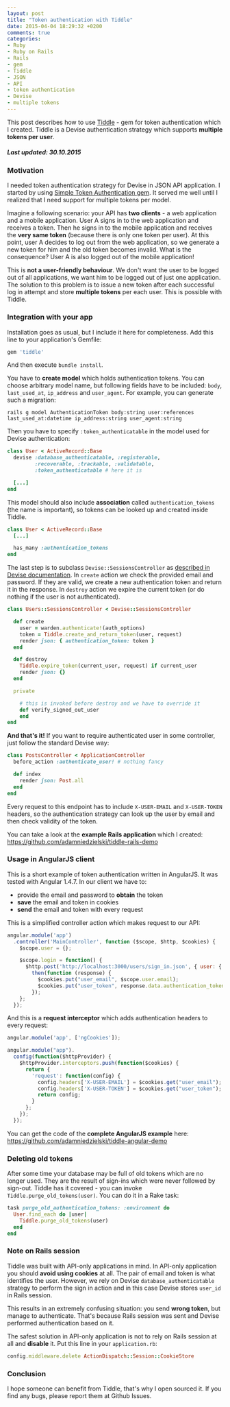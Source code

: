 ```yaml
---
layout: post
title: "Token authentication with Tiddle"
date: 2015-04-04 18:29:32 +0200
comments: true
categories:
- Ruby
- Ruby on Rails
- Rails
- gem
- Tiddle
- JSON
- API
- token authentication
- Devise
- multiple tokens
---
```


This post describes how to use [Tiddle](https://github.com/adamniedzielski/tiddle/) - gem for token authentication which I created. Tiddle is a Devise authentication strategy which supports **multiple tokens per user**.

<!-- more -->

##### Last updated: 30.10.2015

### Motivation

I needed token authentication strategy for Devise in JSON API application. I started by using [Simple Token Authentication gem](https://github.com/gonzalo-bulnes/simple_token_authentication). It served me well until I realized that I need support for multiple tokens per model.

Imagine a following scenario: your API has **two clients** - a web application and a mobile application. User A signs in to the web application and receives a token. Then he signs in to the mobile application and receives the **very same token** (because there is only one token per user). At this point, user A decides to log out from the web application, so we generate a new token for him and the old token becomes invalid. What is the consequence? User A is also logged out of the mobile application!

This is **not a user-friendly behaviour**. We don't want the user to be logged out of all applications, we want him to be logged out of just one application. The solution to this problem is to issue a new token after each successful log in attempt and store **multiple tokens** per each user. This is possible with Tiddle.

### Integration with your app

Installation goes as usual, but I include it here for completeness. Add this line to your application's Gemfile:

```ruby
gem 'tiddle'
```

And then execute ```bundle install```.

You have to **create model** which holds authentication tokens. You can choose arbitrary model name, but following fields have to be included: ```body```, ```last_used_at```, ```ip_address``` and ```user_agent```. For example, you can generate such a migration:

```
rails g model AuthenticationToken body:string user:references last_used_at:datetime ip_address:string user_agent:string
```

Then you have to specify ```:token_authenticatable``` in the model used for Devise authentication:

```ruby
class User < ActiveRecord::Base
  devise :database_authenticatable, :registerable,
         :recoverable, :trackable, :validatable,
         :token_authenticatable # here it is

  [...]
end
```

This model should also include **association** called ```authentication_tokens``` (the name is important), so tokens can be looked up and created inside Tiddle.

```ruby
class User < ActiveRecord::Base
  [...]

  has_many :authentication_tokens
end
```

The last step is to subclass ```Devise::SessionsController``` as [described in Devise documentation](https://github.com/plataformatec/devise#configuring-controllers). In ```create``` action we check the provided email and password. If they are valid, we create a new authentication token and return it in the response. In ```destroy``` action we expire the current token (or do nothing if the user is not authenticated).

```ruby
class Users::SessionsController < Devise::SessionsController

  def create
    user = warden.authenticate!(auth_options)
    token = Tiddle.create_and_return_token(user, request)
    render json: { authentication_token: token }
  end

  def destroy
    Tiddle.expire_token(current_user, request) if current_user
    render json: {}
  end

  private

    # this is invoked before destroy and we have to override it
    def verify_signed_out_user
    end
end
```

**And that's it!** If you want to require authenticated user in some controller, just follow the standard Devise way:

```ruby
class PostsController < ApplicationController
  before_action :authenticate_user! # nothing fancy

  def index
    render json: Post.all
  end
end
```

Every request to this endpoint has to include ```X-USER-EMAIL``` and ```X-USER-TOKEN``` headers, so the authentication strategy can look up the user by email and then check validity of the token.

You can take a look at the **example Rails application** which I created: https://github.com/adamniedzielski/tiddle-rails-demo

### Usage in AngularJS client

This is a short example of token authentication written in AngularJS. It was tested with Angular 1.4.7. In our client we have to:

* provide the email and password to **obtain** the token
* **save** the email and token in cookies
* **send** the email and token with every request

This is a simplified controller action which makes request to our API:

```javascript
angular.module('app')
  .controller('MainController', function ($scope, $http, $cookies) {
    $scope.user = {};

    $scope.login = function() {
      $http.post('http://localhost:3000/users/sign_in.json', { user: { email: $scope.user.email, password: $scope.user.password } }).
        then(function (response) {
          $cookies.put("user_email", $scope.user.email);
          $cookies.put("user_token", response.data.authentication_token);
        });
    };
  });

```

And this is a **request interceptor** which adds authentication headers to every request:

```javascript
angular.module('app', ['ngCookies']);

angular.module("app").
  config(function($httpProvider) {
    $httpProvider.interceptors.push(function($cookies) {
      return {
        'request': function(config) {
          config.headers['X-USER-EMAIL'] = $cookies.get("user_email");
          config.headers['X-USER-TOKEN'] = $cookies.get("user_token");
          return config;
        }
      };
    });
  });
```

You can get the code of the **complete AngularJS example** here: https://github.com/adamniedzielski/tiddle-angular-demo

### Deleting old tokens

After some time your database may be full of old tokens which are no longer used. They are the result of sign-ins which were never followed by sign-out. Tiddle has it covered - you can invoke ```Tiddle.purge_old_tokens(user)```. You can do it in a Rake task:

```ruby
task purge_old_authentication_tokens: :environment do
  User.find_each do |user|
    Tiddle.purge_old_tokens(user)
  end
end
```

<h3 id="rails-session">
  Note on Rails session
</h3>

Tiddle was built with API-only applications in mind. In API-only application you should **avoid using cookies** at all. The pair of email and token is what identifies the user. However, we rely on Devise ```database_authenticatable``` strategy to perform the sign in action and in this case Devise stores ```user_id``` in Rails session.

This results in an extremely confusing situation: you send **wrong token**, but manage to authenticate. That's because Rails session was sent and Devise performed authentication based on it.

The safest solution in API-only application is not to rely on Rails session at all and **disable** it. Put this line in your ```application.rb```:

```ruby
config.middleware.delete ActionDispatch::Session::CookieStore
```

### Conclusion

I hope someone can benefit from Tiddle, that's why I open sourced it. If you find any bugs, please report them at Github Issues.
